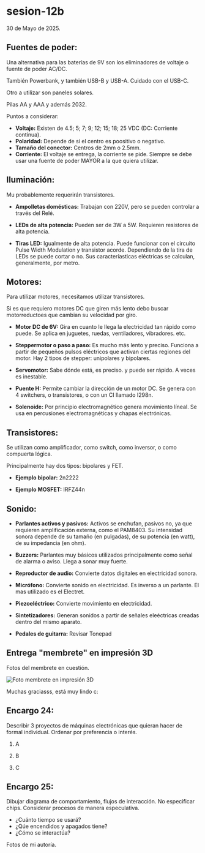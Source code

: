 # sesion-12b

30 de Mayo de 2025.

## Fuentes de poder:

Una alternativa para las baterías de 9V son los eliminadores de voltaje o fuente de poder AC/DC.

También Powerbank, y también USB-B y USB-A. Cuidado con el USB-C.

Otro a utilizar son paneles solares.

Pilas AA y AAA y además 2032.

Puntos a considerar:

 - **Voltaje:** Existen de 4.5; 5; 7; 9; 12; 15; 18; 25 VDC (DC: Corriente continua).
 - **Polaridad:** Depende de si el centro es poositivo o negativo.
 - **Tamaño del conector:** Centros de 2mm o 2.5mm.
 - **Corriente:** El voltaje se entrega, la corriente se pide. Siempre se debe usar una fuente de poder MAYOR a la que quiera utilizar.

## Iluminación:

Mu probablemente requerirán transistores.

 - **Ampolletas domésticas:** Trabajan con 220V, pero se pueden controlar a través del Relé.

 - **LEDs de alta potencia:** Pueden ser de 3W a 5W. Requieren resistores de alta potencia.

 - **Tiras LED:** Igualmente de alta potencia. Puede funcionar con el circuito Pulse Width Modulation y transistor acorde. Dependiendo de la tira de LEDs se puede cortar o no. Sus caracteríasticas eléctricas se calculan, generalmente, por metro.

## Motores:

Para utilizar motores, necesitamos utilizar transistores.

Si es que requiero motores DC que giren más lento debo buscar motorreductoes que cambian su velocidad por giro. 

 - **Motor DC de 6V:** Gira en cuanto le llega la electricidad tan rápido como puede. Se aplica en juguetes, ruedas, ventiladores, vibradores. etc.

 - **Steppermotor o paso a paso:** Es mucho más lento y preciso. Funciona a partir de pequeños pulsos eléctricos que activan ciertas regiones del motor. Hay 2 tipos de stepper: unipolares y bipolares.

 - **Servomotor:** Sabe dónde está, es preciso. y puede ser rápido. A veces es inestable.

 - **Puente H:** Permite cambiar la dirección de un motor DC. Se genera con 4 switchers, o transistores, o con un CI llamado I298n.

 - **Solenoide:** Por principio electromagnético genera movimiento líneal. Se usa en percusiones electromagnéticas y chapas electrónicas.

## Transistores:

Se utilizan como amplificador, como switch, como inversor, o como compuerta lógica.

Principalmente hay dos tipos: bipolares y FET.

 - **Ejemplo bipolar:** 2n2222

 - **Ejemplo MOSFET:** IRFZ44n

## Sonido:

- **Parlantes activos y pasivos:** Activos se enchufan, pasivos no, ya que requieren amplificación externa, como el PAM8403. Su intensidad sonora depende de su tamaño (en pulgadas), de su potencia (en watt), de su impedancia (en ohm).

- **Buzzers:** Parlantes muy básicos utilizados principalmente como señal de alarma o aviso. Llega a sonar muy fuerte.

- **Reproductor de audio:** Convierte datos digitales en electricidad sonora.

- **Micrófono:** Convierte sonido en electricidad. Es inverso a un parlante. El mas utilizado es el Electret.

- **Piezoeléctrico:** Convierte movimiento en electricidad.

- **Sintetizadores:** Generan sonidos a partir de señales eleéctricas creadas dentro del mismo aparato.

- **Pedales de guitarra:** Revisar Tonepad

## Entrega "membrete" en impresión 3D

Fotos del membrete en cuestión.

![Foto membrete en impresión 3D](./archivos/membrete_emi.png)

Muchas graciasss, está muy lindo c:

## Encargo 24:

Describir 3 proyectos de máquinas electrónicas que quieran hacer de formal individual. Ordenar por preferencia o interés. 

 1. A

 2. B

 3. C

## Encargo 25:

Dibujar diagrama de comportamiento, flujos de interacción. No especificar chips. Considerar procesos de manera especulativa.

 -  ¿Cuánto tiempo se usará?
 -  ¿Qúe encendidos y apagados tiene?
 -  ¿Cómo se interactúa?

Fotos de mi autoría.
